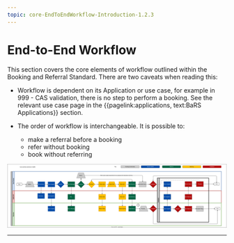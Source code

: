 ```yaml
---
topic: core-EndToEndWorkflow-Introduction-1.2.3
---
```


# End-to-End Workflow

This section covers the core elements of workflow outlined within the Booking and Referral Standard. There are two caveats when reading this:

- Workflow is dependent on its Application or use case, for example in 999 - CAS validation, there is no step to perform a booking. See the relevant use case page in the 
{{pagelink:applications, text:BaRS Applications}} section. 


- The order of workflow is interchangeable. It is possible to:
    - make a referral before a booking
    - refer without booking
    - book without referring


<a href="https://raw.githubusercontent.com/NHSDigital/NHSDigital-FHIR-BookingAndReferrals/main/BaRS-Images/WorkFlows/CoreWorkflowBaRS-1.0.0.svg" target="_blank"><img src="https://raw.githubusercontent.com/NHSDigital/NHSDigital-FHIR-BookingAndReferrals/main/BaRS-Images/WorkFlows/CoreWorkflowBaRS-1.0.0.svg" width="1200"></img></a>

<hr>
<br>